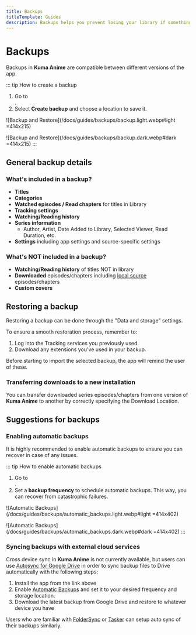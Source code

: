 ```yaml
---
title: Backups
titleTemplate: Guides
description: Backups helps you prevent losing your library if something happens.
---
```


# Backups

Backups in **Kuma Anime** are compatible between different versions of the app.

::: tip How to create a backup
1. Go to <nav to="data-and-storage">.
1. Select **Create backup** and choose a location to save it.

![Backup and Restore](/docs/guides/backups/backup.light.webp#light =414x215)

![Backup and Restore](/docs/guides/backups/backup.dark.webp#dark =414x215)
:::

## General backup details

### What's included in a backup?
- **Titles**
- **Categories**
- **Watched episodes / Read chapters** for titles in Library
- **Tracking settings**
- **Watching/Reading history**
- **Series information**
  - Author, Artist, Date Added to Library, Selected Viewer, Read Duration, etc.
- **Settings** including app settings and source-specific settings

### What's NOT included in a backup?
- **Watching/Reading history** of titles NOT in library
- **Downloaded** episodes/chapters including [local source](/docs/faq/browse/local-source.md) episodes/chapters
- **Custom covers**

## Restoring a backup
Restoring a backup can be done through the "Data and storage" settings.

To ensure a smooth restoration process, remember to:

1. Log into the Tracking services you previously used.
1. Download any extensions you've used in your backup.

Before starting to import the selected backup, the app will remind the user of these.

### Transferring downloads to a new installation
You can transfer downloaded series episodes/chapters from one version of **Kuma Anime** to another
by correctly specifying the Download Location.

## Suggestions for backups

### Enabling automatic backups
It is highly recommended to enable automatic backups to ensure you can recover in case of any issues.

::: tip How to enable automatic backups
1. Go to <nav to="data-and-storage">.
1. Set a **backup frequency** to schedule automatic backups.
This way, you can recover from catastrophic failures.

![Automatic Backups](/docs/guides/backups/automatic_backups.light.webp#light =414x402)

![Automatic Backups](/docs/guides/backups/automatic_backups.dark.webp#dark =414x402)
:::

### Syncing backups with external cloud services
Cross device sync in **Kuma Anime** is not currently available, but users can use
[Autosync for Google Drive](https://play.google.com/store/apps/details?id=com.ttxapps.drivesync)
in order to sync backup files to Drive automatically with the following steps:

1. Install the app from the link above
2. Enable [Automatic Backups](/docs/guides/backups#enabling-automatic-backups) and set it to your desired frequency and storage location.
3. Download the latest backup from Google Drive and restore to whatever device you have

Users who are familiar with [FolderSync](https://play.google.com/store/apps/details?id=dk.tacit.android.foldersync.lite)
or [Tasker](https://play.google.com/store/apps/details?id=net.dinglisch.android.taskerm) can setup auto sync of their backups similarly.
